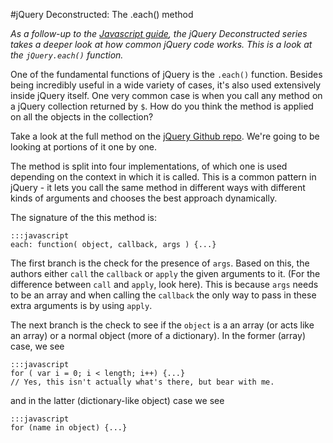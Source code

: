 <!--
~~~
title: "jQuery Deconstructed: The .each() method"
slug: /jquery-deconstructed-each-method
date: 2011-12-07
publish: no
tags: [javascript, jquery, deconstructed,jq-decon]
~~~
-->

#jQuery Deconstructed: The .each() method

*As a follow-up to the [Javascript guide][js-guide], the jQuery Deconstructed series takes a deeper look at how common jQuery code works. This is a look at the `jQuery.each()` function.*

One of the fundamental functions of jQuery is the `.each()` function. Besides being incredibly useful in a wide variety of cases, it's also used extensively inside jQuery itself. One very common case is when you call any method on a jQuery collection returned by `$`. How do you think the method is applied on all the objects in the collection?

Take a look at the full method on the [jQuery Github repo][full]. We're going to be looking at portions of it one by one. 

The method is split into four implementations, of which one is used depending on the context in which it is called. This is a common pattern in jQuery - it lets you call the same method in different ways with different kinds of arguments and chooses the best approach dynamically. 

The signature of the this method is:
    
    :::javascript
    each: function( object, callback, args ) {...}

The first branch is the check for the presence of `args`. Based on this, the authors either `call` the `callback` or `apply` the given arguments to it. (For the difference between `call` and `apply`, look here). This is because `args` needs to be an array and when calling the `callback` the only way to pass in these extra arguments is by using `apply`. 

The next branch is the check to see if the `object` is a an array (or acts like an array) or a normal object (more of a dictionary). In the former (array) case, we see

    :::javascript
    for ( var i = 0; i < length; i++) {...}
    // Yes, this isn't actually what's there, but bear with me.

and in the latter (dictionary-like object) case we see 

    :::javascript 
    for (name in object) {...}



    



[full]: https://github.com/jquery/jquery/blob/255460e4836e86b86f48dd5b7d2a2cbf3f996de2/src/core.js#L607

[js-guide]: http://hangar.runway7.net/javascript-guide-to-objects-functions-scope-prototpyes-closures

